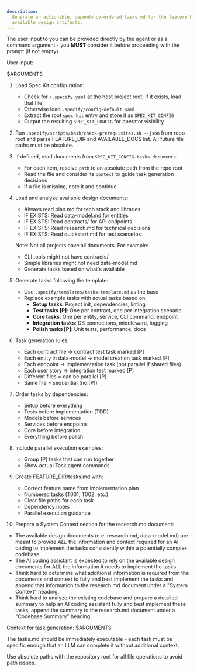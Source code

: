```yaml
---
description:
  Generate an actionable, dependency-ordered tasks.md for the feature based on
  available design artifacts.
---
```


The user input to you can be provided directly by the agent or as a command
argument - you **MUST** consider it before proceeding with the prompt (if not
empty).

User input:

$ARGUMENTS

1. Load Spec Kit configuration:
   - Check for `/.specify.yaml` at the host project root; if it exists, load
     that file
   - Otherwise load `.specify/config-default.yaml`
   - Extract the root `spec-kit` entry and store it as `SPEC_KIT_CONFIG`
   - Output the resulting `SPEC_KIT_CONFIG` for operator visibility

2. Run `.specify/scripts/bash/check-prerequisites.sh --json` from repo root and
   parse FEATURE_DIR and AVAILABLE_DOCS list. All future file paths must be
   absolute.

3. If defined, read documents from `SPEC_KIT_CONFIG.tasks.documents`:
   - For each item, resolve `path` to an absolute path from the repo root
   - Read the file and consider its `context` to guide task generation decisions
   - If a file is missing, note it and continue

4. Load and analyze available design documents:
   - Always read plan.md for tech stack and libraries
   - IF EXISTS: Read data-model.md for entities
   - IF EXISTS: Read contracts/ for API endpoints
   - IF EXISTS: Read research.md for technical decisions
   - IF EXISTS: Read quickstart.md for test scenarios

   Note: Not all projects have all documents. For example:
   - CLI tools might not have contracts/
   - Simple libraries might not need data-model.md
   - Generate tasks based on what's available

5. Generate tasks following the template:
   - Use `.specify/templates/tasks-template.md` as the base
   - Replace example tasks with actual tasks based on:
     - **Setup tasks**: Project init, dependencies, linting
     - **Test tasks [P]**: One per contract, one per integration scenario
     - **Core tasks**: One per entity, service, CLI command, endpoint
     - **Integration tasks**: DB connections, middleware, logging
     - **Polish tasks [P]**: Unit tests, performance, docs

6. Task generation rules:
   - Each contract file → contract test task marked [P]
   - Each entity in data-model → model creation task marked [P]
   - Each endpoint → implementation task (not parallel if shared files)
   - Each user story → integration test marked [P]
   - Different files = can be parallel [P]
   - Same file = sequential (no [P])

7. Order tasks by dependencies:
   - Setup before everything
   - Tests before implementation (TDD)
   - Models before services
   - Services before endpoints
   - Core before integration
   - Everything before polish

8. Include parallel execution examples:
   - Group [P] tasks that can run together
   - Show actual Task agent commands

9. Create FEATURE_DIR/tasks.md with:
   - Correct feature name from implementation plan
   - Numbered tasks (T001, T002, etc.)
   - Clear file paths for each task
   - Dependency notes
   - Parallel execution guidance

10. Prepare a System Context section for the research.md document:

- The available design documents (e.e. research.md, data-model.md) are meant to
  provide _ALL_ the information and context required for an AI coding to
  implement the tasks consistently within a potentially complex codebase.
- The AI coding assistant is expected to rely on the available design documents
  for ALL the information it needs to implement the tasks
- Think hard to determine what additional information is required from the
  documents and context to fully and best implement the tasks and append that
  information to the research.md document under a "System Context" heading.
- Think hard to analyze the existing codebase and prepare a detailed summary to
  help an AI coding assistant fully and best implement these tasks, append the
  summary to the research.md document under a "Codebase Summary" heading.

Context for task generation: $ARGUMENTS

The tasks.md should be immediately executable - each task must be specific
enough that an LLM can complete it without additional context.

Use absolute paths with the repository root for all file operations to avoid
path issues.
